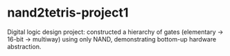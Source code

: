 # nand2tetris-project1
Digital logic design project: constructed a hierarchy of gates (elementary → 16-bit → multiway) using only NAND, demonstrating bottom-up hardware abstraction.
